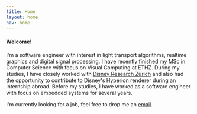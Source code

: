 ```yaml
---
title: Home
layout: home
nav: home
---
```

#### Welcome!

I'm a software engineer with interest in light transport algorithms, realtime graphics and digital signal processing. I have recently finished my MSc in Computer Science with focus on Visual Computing at ETHZ. During my studies, I have closely worked with [Disney Research Zürich](https://www.disneyresearch.com) and also had the opportunity to contribute to Disney's [Hyperion](https://www.disneyanimation.com/technology/innovations/hyperion) renderer during an internship abroad. Before my studies, I have worked as a software engineer with focus on embedded systems for several years.

I'm currently looking for a job, feel free to drop me an [email](mailto:simon.kallweit@gmail.com).
